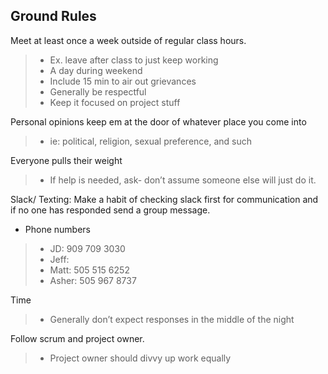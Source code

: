 ## Ground Rules


Meet at least once a week outside of regular class hours. 
> * Ex. leave after class to just keep working
> * A day during weekend
> * Include 15 min to air out grievances
> * Generally be respectful
> * Keep it focused on project stuff 

Personal opinions keep em at the door of whatever place you come into
> * ie: political, religion, sexual preference, and such
 
Everyone pulls their weight
> * If help is needed, ask- don’t assume someone else will just do it.


Slack/ Texting: Make a habit of checking slack first for communication and if no one has responded send a group message. 
* Phone numbers
> * JD: 909 709 3030
> * Jeff: 
> * Matt: 505 515 6252
> * Asher: 505 967 8737

Time 
> * Generally don’t expect responses in the middle of the night 


Follow scrum and project owner. 
> * Project owner should divvy up work equally
